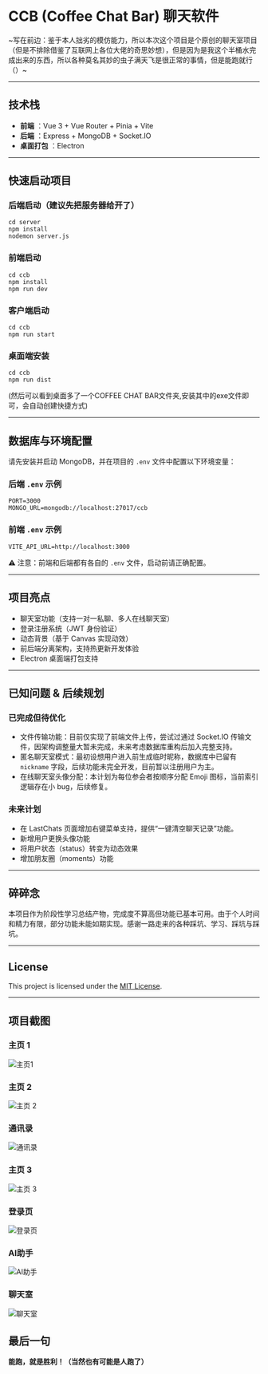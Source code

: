 # CCB (Coffee Chat Bar) 聊天软件

~写在前边：鉴于本人拙劣的模仿能力，所以本次这个项目是个原创的聊天室项目（但是不排除借鉴了互联网上各位大佬的奇思妙想），但是因为是我这个半桶水完成出来的东西，所以各种莫名其妙的虫子满天飞是很正常的事情，但是能跑就行（）~

---

## 技术栈

* **前端** ：Vue 3 + Vue Router + Pinia + Vite
* **后端** ：Express + MongoDB + Socket.IO
* **桌面打包** ：Electron

---

## 快速启动项目

### 后端启动（建议先把服务器给开了）

```
cd server
npm install
nodemon server.js
```

### 前端启动

```
cd ccb
npm install
npm run dev
```

### 客户端启动

```
cd ccb
npm run start
```

### 桌面端安装

```
cd ccb
npm run dist
```

(然后可以看到桌面多了一个COFFEE CHAT BAR文件夹,安装其中的exe文件即可，会自动创建快捷方式)

---

## 数据库与环境配置

请先安装并启动 MongoDB，并在项目的 `.env` 文件中配置以下环境变量：

### 后端 `.env` 示例

```
PORT=3000
MONGO_URL=mongodb://localhost:27017/ccb
```

### 前端 `.env` 示例

```
VITE_API_URL=http://localhost:3000
```

⚠ 注意：前端和后端都有各自的 `.env` 文件，启动前请正确配置。

---

## 项目亮点

* 聊天室功能（支持一对一私聊、多人在线聊天室）
* 登录注册系统（JWT 身份验证）
* 动态背景（基于 Canvas 实现动效）
* 前后端分离架构，支持热更新开发体验
* Electron 桌面端打包支持

---

## 已知问题 & 后续规划

### 已完成但待优化

* 文件传输功能：目前仅实现了前端文件上传，尝试过通过 Socket.IO 传输文件，因架构调整量大暂未完成，未来考虑数据库重构后加入完整支持。
* 匿名聊天室模式：最初设想用户进入前生成临时昵称，数据库中已留有 `nickname` 字段，后续功能未完全开发，目前暂以注册用户为主。
* 在线聊天室头像分配：本计划为每位参会者按顺序分配 Emoji 图标，当前索引逻辑存在小 bug，后续修复。

### 未来计划

* 在 LastChats 页面增加右键菜单支持，提供“一键清空聊天记录”功能。
* 新增用户更换头像功能
* 将用户状态（status）转变为动态效果
* 增加朋友圈（moments）功能

---

## 碎碎念

本项目作为阶段性学习总结产物，完成度不算高但功能已基本可用。由于个人时间和精力有限，部分功能未能如期实现。感谢一路走来的各种踩坑、学习、踩坑与踩坑。

---

## License

This project is licensed under the [MIT License](./LICENSE).

---

## 项目截图

### 主页 1

![主页1](assets/主页1.png "主页1")

### 主页 2

![主页 2](assets/主页3.png "主页 2")

### 通讯录

![通讯录](assets/通讯录.png)

### 主页 3

![主页 3](assets/主页2.png "主页 3")

### 登录页

![登录页](assets/登录页.png "登录页")

### AI助手

![AI助手](assets/AI助手.png "AI助手")

### 聊天室

![聊天室](assets/聊天室.png "聊天室")

## 最后一句

**能跑，就是胜利！（当然也有可能是人跑了）**
